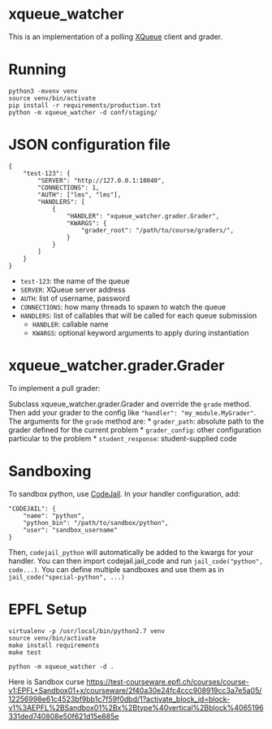 xqueue_watcher
==========

This is an implementation of a polling [XQueue](https://github.com/edx/xqueue) client and grader.


Running
=======

```
python3 -mvenv venv
source venv/bin/activate
pip install -r requirements/production.txt
python -m xqueue_watcher -d conf/staging/
```


JSON configuration file
=======================
	{
		"test-123": {
			"SERVER": "http://127.0.0.1:18040",
			"CONNECTIONS": 1,
			"AUTH": ["lms", "lms"],
			"HANDLERS": [
				{
					"HANDLER": "xqueue_watcher.grader.Grader",
					"KWARGS": {
						"grader_root": "/path/to/course/graders/",
					}
				}
			]
		}
	}

* `test-123`: the name of the queue
* `SERVER`: XQueue server address
* `AUTH`: list of username, password
* `CONNECTIONS`: how many threads to spawn to watch the queue
* `HANDLERS`: list of callables that will be called for each queue submission
	* `HANDLER`: callable name
	* `KWARGS`: optional keyword arguments to apply during instantiation


xqueue_watcher.grader.Grader
========================
To implement a pull grader:

Subclass xqueue_watcher.grader.Grader and override the `grade` method. Then add your grader to the config like `"handler": "my_module.MyGrader"`. The arguments for the `grade` method are:
	* `grader_path`: absolute path to the grader defined for the current problem
	* `grader_config`: other configuration particular to the problem
	* `student_response`: student-supplied code


Sandboxing
==========
To sandbox python, use [CodeJail](https://github.com/edx/codejail). In your handler configuration, add:

	"CODEJAIL": {
		"name": "python",
		"python_bin": "/path/to/sandbox/python",
		"user": "sandbox_username"
	}

Then, `codejail_python` will automatically be added to the kwargs for your handler. You can then import codejail.jail_code and run `jail_code("python", code...)`. You can define multiple sandboxes and use them as in `jail_code("special-python", ...)`


EPFL Setup
=====

```
virtualenv -p /usr/local/bin/python2.7 venv
source venv/bin/activate
make install requirements
make test
```

```
python -m xqueue_watcher -d .
```

Here is Sandbox curse https://test-courseware.epfl.ch/courses/course-v1:EPFL+Sandbox01+x/courseware/2f40a30e24fc4ccc908919cc3a7e5a05/12256998e61c4523bf9bb1c7f59f0dbd/1?activate_block_id=block-v1%3AEPFL%2BSandbox01%2Bx%2Btype%40vertical%2Bblock%4065196331ded740808e50f621d15e885e

